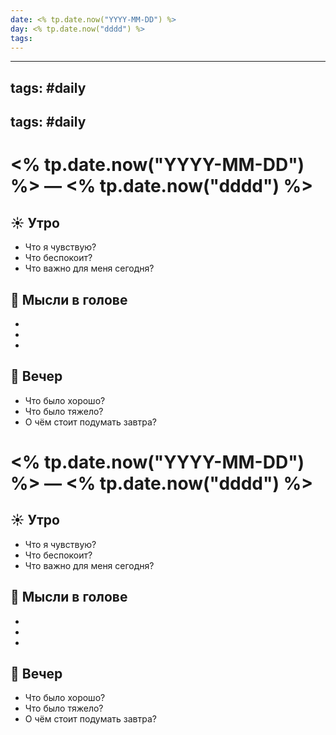 ```yaml
---
date: <% tp.date.now("YYYY-MM-DD") %>
day: <% tp.date.now("dddd") %>
tags:
---
```

---
tags: #daily
------
tags: #daily
---

# <% tp.date.now("YYYY-MM-DD") %> — <% tp.date.now("dddd") %>

## ☀️ Утро

- Что я чувствую?
- Что беспокоит?
- Что важно для меня сегодня?

## 💭 Мысли в голове

- 
- 
- 

## 🌙 Вечер

- Что было хорошо?
- Что было тяжело?
- О чём стоит подумать завтра?

# <% tp.date.now("YYYY-MM-DD") %> — <% tp.date.now("dddd") %>

## ☀️ Утро

- Что я чувствую?
- Что беспокоит?
- Что важно для меня сегодня?

## 💭 Мысли в голове

- 
- 
- 

## 🌙 Вечер

- Что было хорошо?
- Что было тяжело?
- О чём стоит подумать завтра?